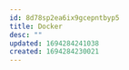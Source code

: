 ```yaml
---
id: 8d78sp2ea6ix9gcepntbyp5
title: Docker
desc: ""
updated: 1694284241038
created: 1694284230021
---
```

